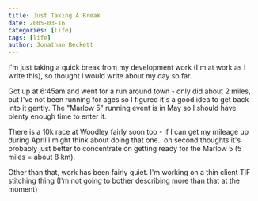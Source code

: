 ```yaml
---
title: Just Taking A Break
date: 2005-03-16
categories: [life]
tags: [life]
author: Jonathan Beckett
---
```


I'm just taking a quick break from my development work (I'm at work as I write this), so thought I would write about my day so far.

Got up at 6:45am and went for a run around town - only did about 2 miles, but I've not been running for ages so I figured it's a good idea to get back into it gently. The "Marlow 5" running event is in May so I should have plenty enough time to enter it.

There is a 10k race at Woodley fairly soon too - if I can get my mileage up during April I might think about doing that one.. on second thoughts it's probably just better to concentrate on getting ready for the Marlow 5 (5 miles = about 8 km).

Other than that, work has been fairly quiet. I'm working on a thin client TIF stitching thing (I'm not going to bother describing more than that at the moment)